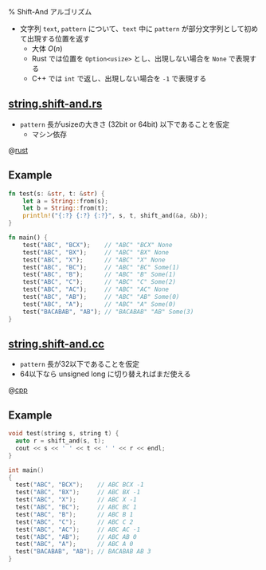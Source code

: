 % Shift-And アルゴリズム

- 文字列 `text`, `pattern` について、`text` 中に `pattern` が部分文字列として初めて出現する位置を返す
    - 大体 $O(n)$
    - Rust では位置を `Option<usize>` とし、出現しない場合を `None` で表現する
    - C++ では `int` で返し、出現しない場合を `-1` で表現する

## [string.shift-and.rs](string.shift-and.rs)

- `pattern` 長がusizeの大きさ (32bit or 64bit) 以下であることを仮定
    - マシン依存

@[rust](string.shift-and.rs)

## Example

```rust
fn test(s: &str, t: &str) {
    let a = String::from(s);
    let b = String::from(t);
    println!("{:?} {:?} {:?}", s, t, shift_and(&a, &b));
}

fn main() {
    test("ABC", "BCX");    // "ABC" "BCX" None
    test("ABC", "BX");     // "ABC" "BX" None
    test("ABC", "X");      // "ABC" "X" None
    test("ABC", "BC");     // "ABC" "BC" Some(1)
    test("ABC", "B");      // "ABC" "B" Some(1)
    test("ABC", "C");      // "ABC" "C" Some(2)
    test("ABC", "AC");     // "ABC" "AC" None
    test("ABC", "AB");     // "ABC" "AB" Some(0)
    test("ABC", "A");      // "ABC" "A" Some(0)
    test("BACABAB", "AB"); // "BACABAB" "AB" Some(3)
}
```

## [string.shift-and.cc](string.shift-and.cc)

- `pattern` 長が32以下であることを仮定
- 64以下なら unsigned long に切り替えればまだ使える

@[cpp](string.shift-and.cc)

## Example

```cpp
void test(string s, string t) {
  auto r = shift_and(s, t);
  cout << s << ' ' << t << ' ' << r << endl;
}

int main()
{
  test("ABC", "BCX");    // ABC BCX -1
  test("ABC", "BX");     // ABC BX -1
  test("ABC", "X");      // ABC X -1
  test("ABC", "BC");     // ABC BC 1
  test("ABC", "B");      // ABC B 1
  test("ABC", "C");      // ABC C 2
  test("ABC", "AC");     // ABC AC -1
  test("ABC", "AB");     // ABC AB 0
  test("ABC", "A");      // ABC A 0
  test("BACABAB", "AB"); // BACABAB AB 3
}
```
